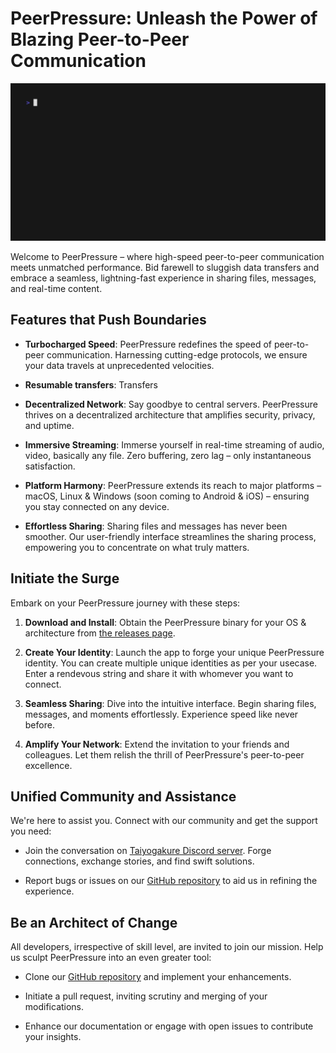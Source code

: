 # PeerPressure: Unleash the Power of Blazing Peer-to-Peer Communication

![PeerPressure Demo](https://github.com/Azanul/peer-pressure/blob/master/sender_demo.gif)

Welcome to PeerPressure – where high-speed peer-to-peer communication meets unmatched performance. Bid farewell to sluggish data transfers and embrace a seamless, lightning-fast experience in sharing files, messages, and real-time content.

## Features that Push Boundaries

- **Turbocharged Speed**: PeerPressure redefines the speed of peer-to-peer communication. Harnessing cutting-edge protocols, we ensure your data travels at unprecedented velocities.

- **Resumable transfers**: Transfers

- **Decentralized Network**: Say goodbye to central servers. PeerPressure thrives on a decentralized architecture that amplifies security, privacy, and uptime.

- **Immersive Streaming**: Immerse yourself in real-time streaming of audio, video, basically any file. Zero buffering, zero lag – only instantaneous satisfaction.

- **Platform Harmony**: PeerPressure extends its reach to major platforms – macOS, Linux & Windows (soon coming to Android & iOS) – ensuring you stay connected on any device.

- **Effortless Sharing**: Sharing files and messages has never been smoother. Our user-friendly interface streamlines the sharing process, empowering you to concentrate on what truly matters.

## Initiate the Surge

Embark on your PeerPressure journey with these steps:

1. **Download and Install**: Obtain the PeerPressure binary for your OS & architecture from [the releases page](https://github.com/Azanul/peer-pressure/releases).

2. **Create Your Identity**: Launch the app to forge your unique PeerPressure identity. You can create multiple unique identities as per your usecase. Enter a rendevous string and share it with whomever you want to connect.

3. **Seamless Sharing**: Dive into the intuitive interface. Begin sharing files, messages, and moments effortlessly. Experience speed like never before.

4. **Amplify Your Network**: Extend the invitation to your friends and colleagues. Let them relish the thrill of PeerPressure's peer-to-peer excellence.

## Unified Community and Assistance

We're here to assist you. Connect with our community and get the support you need:

- Join the conversation on [Taiyogakure Discord server](https://discord.gg/Y6vPprU9ZJ). Forge connections, exchange stories, and find swift solutions.

- Report bugs or issues on our [GitHub repository](https://github.com/Azanul/peer-pressure/issues) to aid us in refining the experience.

## Be an Architect of Change

All developers, irrespective of skill level, are invited to join our mission. Help us sculpt PeerPressure into an even greater tool:

- Clone our [GitHub repository](https://github.com/peerpressure) and implement your enhancements.

- Initiate a pull request, inviting scrutiny and merging of your modifications.

- Enhance our documentation or engage with open issues to contribute your insights.



